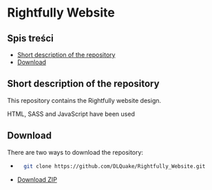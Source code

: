 # Rightfully Website

## Spis treści
 * [Short description of the repository](#short-description-of-the-repository)
 * [Download](#download)
## Short description of the repository
This repository contains the Rightfully website design.

HTML, SASS and JavaScript have been used

## Download
There are two ways to download the repository:

* ```bash
    git clone https://github.com/DLQuake/Rightfully_Website.git
    ```
* [Download ZIP](https://github.com/DLQuake/Rightfully_Website/archive/refs/heads/main.zip)
